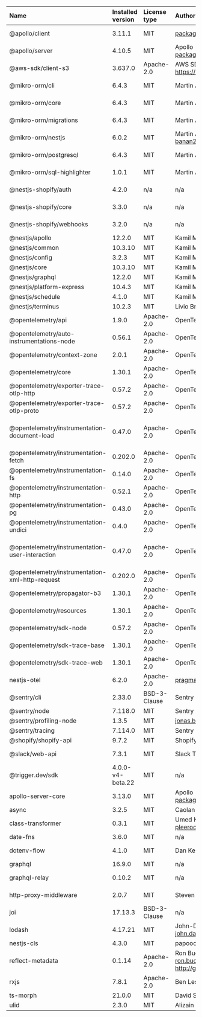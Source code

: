 | Name                                            | Installed version | License type | Author                                                           | Link                                                                                                                                   |
| :---------------------------------------------- | :---------------- | :----------- | :--------------------------------------------------------------- | :------------------------------------------------------------------------------------------------------------------------------------- |
| @apollo/client                                  | 3.11.1            | MIT          | packages@apollographql.com                                       | git+https://github.com/apollographql/apollo-client.git                                                                                 |
| @apollo/server                                  | 4.10.5            | MIT          | Apollo <packages@apollographql.com>                              | git+https://github.com/apollographql/apollo-server.git                                                                                 |
| @aws-sdk/client-s3                              | 3.637.0           | Apache-2.0   | AWS SDK for JavaScript Team https://aws.amazon.com/javascript/   | git+https://github.com/aws/aws-sdk-js-v3.git                                                                                           |
| @mikro-orm/cli                                  | 6.4.3             | MIT          | Martin Adámek                                                    | git+ssh://git@github.com/mikro-orm/mikro-orm.git                                                                                       |
| @mikro-orm/core                                 | 6.4.3             | MIT          | Martin Adámek                                                    | git+ssh://git@github.com/mikro-orm/mikro-orm.git                                                                                       |
| @mikro-orm/migrations                           | 6.4.3             | MIT          | Martin Adámek                                                    | git+ssh://git@github.com/mikro-orm/mikro-orm.git                                                                                       |
| @mikro-orm/nestjs                               | 6.0.2             | MIT          | Martin Adamek banan23@gmail.com                                  | git+https://github.com/mikro-orm/nestjs.git                                                                                            |
| @mikro-orm/postgresql                           | 6.4.3             | MIT          | Martin Adámek                                                    | git+ssh://git@github.com/mikro-orm/mikro-orm.git                                                                                       |
| @mikro-orm/sql-highlighter                      | 1.0.1             | MIT          | Martin Adámek                                                    | git+ssh://git@github.com/mikro-orm/sql-highlighter.git                                                                                 |
| @nestjs-shopify/auth                            | 4.2.0             | n/a          | n/a                                                              | git+https://github.com/nestjs-shopify/nestjs-shopify.git                                                                               |
| @nestjs-shopify/core                            | 3.3.0             | n/a          | n/a                                                              | git+https://github.com/nestjs-shopify/nestjs-shopify.git                                                                               |
| @nestjs-shopify/webhooks                        | 3.2.0             | n/a          | n/a                                                              | git+https://github.com/nestjs-shopify/nestjs-shopify.git                                                                               |
| @nestjs/apollo                                  | 12.2.0            | MIT          | Kamil Mysliwiec                                                  | git+https://github.com/nestjs/graphql.git                                                                                              |
| @nestjs/common                                  | 10.3.10           | MIT          | Kamil Mysliwiec                                                  | git+https://github.com/nestjs/nest.git                                                                                                 |
| @nestjs/config                                  | 3.2.3             | MIT          | Kamil Mysliwiec                                                  | git+https://github.com/nestjs/config.git                                                                                               |
| @nestjs/core                                    | 10.3.10           | MIT          | Kamil Mysliwiec                                                  | git+https://github.com/nestjs/nest.git                                                                                                 |
| @nestjs/graphql                                 | 12.2.0            | MIT          | Kamil Mysliwiec                                                  | https://github.com/nestjs/graphql                                                                                                      |
| @nestjs/platform-express                        | 10.4.3            | MIT          | Kamil Mysliwiec                                                  | git+https://github.com/nestjs/nest.git                                                                                                 |
| @nestjs/schedule                                | 4.1.0             | MIT          | Kamil Mysliwiec                                                  | git+https://github.com/nestjs/schedule.git                                                                                             |
| @nestjs/terminus                                | 10.2.3            | MIT          | Livio Brunner                                                    | git+https://github.com/nestjs/terminus.git                                                                                             |
| @opentelemetry/api                              | 1.9.0             | Apache-2.0   | OpenTelemetry Authors                                            | git+https://github.com/open-telemetry/opentelemetry-js.git                                                                             |
| @opentelemetry/auto-instrumentations-node       | 0.56.1            | Apache-2.0   | OpenTelemetry Authors                                            | git+https://github.com/open-telemetry/opentelemetry-js-contrib.git                                                                     |
| @opentelemetry/context-zone                     | 2.0.1             | Apache-2.0   | OpenTelemetry Authors                                            | git+https://github.com/open-telemetry/opentelemetry-js.git                                                                             |
| @opentelemetry/core                             | 1.30.1            | Apache-2.0   | OpenTelemetry Authors                                            | git+https://github.com/open-telemetry/opentelemetry-js.git                                                                             |
| @opentelemetry/exporter-trace-otlp-http         | 0.57.2            | Apache-2.0   | OpenTelemetry Authors                                            | git+https://github.com/open-telemetry/opentelemetry-js.git                                                                             |
| @opentelemetry/exporter-trace-otlp-proto        | 0.57.2            | Apache-2.0   | OpenTelemetry Authors                                            | git+https://github.com/open-telemetry/opentelemetry-js.git                                                                             |
| @opentelemetry/instrumentation-document-load    | 0.47.0            | Apache-2.0   | OpenTelemetry Authors                                            | https://github.com/open-telemetry/opentelemetry-js-contrib/tree/main/plugins/web/opentelemetry-instrumentation-document-load#readme    |
| @opentelemetry/instrumentation-fetch            | 0.202.0           | Apache-2.0   | OpenTelemetry Authors                                            | git+https://github.com/open-telemetry/opentelemetry-js.git                                                                             |
| @opentelemetry/instrumentation-fs               | 0.14.0            | Apache-2.0   | OpenTelemetry Authors                                            | git+https://github.com/open-telemetry/opentelemetry-js-contrib.git                                                                     |
| @opentelemetry/instrumentation-http             | 0.52.1            | Apache-2.0   | OpenTelemetry Authors                                            | git+https://github.com/open-telemetry/opentelemetry-js.git                                                                             |
| @opentelemetry/instrumentation-pg               | 0.43.0            | Apache-2.0   | OpenTelemetry Authors                                            | git+https://github.com/open-telemetry/opentelemetry-js-contrib.git                                                                     |
| @opentelemetry/instrumentation-undici           | 0.4.0             | Apache-2.0   | OpenTelemetry Authors                                            | git+https://github.com/open-telemetry/opentelemetry-js-contrib.git                                                                     |
| @opentelemetry/instrumentation-user-interaction | 0.47.0            | Apache-2.0   | OpenTelemetry Authors                                            | https://github.com/open-telemetry/opentelemetry-js-contrib/tree/main/plugins/web/opentelemetry-instrumentation-user-interaction#readme |
| @opentelemetry/instrumentation-xml-http-request | 0.202.0           | Apache-2.0   | OpenTelemetry Authors                                            | git+https://github.com/open-telemetry/opentelemetry-js.git                                                                             |
| @opentelemetry/propagator-b3                    | 1.30.1            | Apache-2.0   | OpenTelemetry Authors                                            | git+https://github.com/open-telemetry/opentelemetry-js.git                                                                             |
| @opentelemetry/resources                        | 1.30.1            | Apache-2.0   | OpenTelemetry Authors                                            | git+https://github.com/open-telemetry/opentelemetry-js.git                                                                             |
| @opentelemetry/sdk-node                         | 0.57.2            | Apache-2.0   | OpenTelemetry Authors                                            | git+https://github.com/open-telemetry/opentelemetry-js.git                                                                             |
| @opentelemetry/sdk-trace-base                   | 1.30.1            | Apache-2.0   | OpenTelemetry Authors                                            | git+https://github.com/open-telemetry/opentelemetry-js.git                                                                             |
| @opentelemetry/sdk-trace-web                    | 1.30.1            | Apache-2.0   | OpenTelemetry Authors                                            | git+https://github.com/open-telemetry/opentelemetry-js.git                                                                             |
| nestjs-otel                                     | 6.2.0             | Apache-2.0   | pragmaticivan@gmail.com                                          | git+https://github.com/pragmaticivan/nestjs-otel.git                                                                                   |
| @sentry/cli                                     | 2.33.0            | BSD-3-Clause | Sentry                                                           | git://github.com/getsentry/sentry-cli.git                                                                                              |
| @sentry/node                                    | 7.118.0           | MIT          | Sentry                                                           | git://github.com/getsentry/sentry-javascript.git                                                                                       |
| @sentry/profiling-node                          | 1.3.5             | MIT          | jonas.badalic@sentry.io                                          | git+https://github.com/getsentry/profiling-node.git                                                                                    |
| @sentry/tracing                                 | 7.114.0           | MIT          | Sentry                                                           | git://github.com/getsentry/sentry-javascript.git                                                                                       |
| @shopify/shopify-api                            | 9.7.2             | MIT          | Shopify Inc.                                                     | git+https://github.com/Shopify/shopify-app-js.git                                                                                      |
| @slack/web-api                                  | 7.3.1             | MIT          | Slack Technologies, LLC                                          | git+https://github.com/slackapi/node-slack-sdk.git                                                                                     |
| @trigger.dev/sdk                                | 4.0.0-v4-beta.22  | MIT          | n/a                                                              | git+https://github.com/triggerdotdev/trigger.dev.git                                                                                   |
| apollo-server-core                              | 3.13.0            | MIT          | Apollo <packages@apollographql.com>                              | git+https://github.com/apollographql/apollo-server.git                                                                                 |
| async                                           | 3.2.5             | MIT          | Caolan McMahon                                                   | git+https://github.com/caolan/async.git                                                                                                |
| class-transformer                               | 0.3.1             | MIT          | Umed Khudoiberdiev pleerock.me@gmail.com                         | git+https://github.com/typestack/class-transformer.git                                                                                 |
| date-fns                                        | 3.6.0             | MIT          | n/a                                                              | git+https://github.com/date-fns/date-fns.git                                                                                           |
| dotenv-flow                                     | 4.1.0             | MIT          | Dan Kerimdzhanov                                                 | git+https://github.com/kerimdzhanov/dotenv-flow.git                                                                                    |
| graphql                                         | 16.9.0            | MIT          | n/a                                                              | git+https://github.com/graphql/graphql-js.git                                                                                          |
| graphql-relay                                   | 0.10.2            | MIT          | n/a                                                              | git+https://github.com/graphql/graphql-relay-js.git                                                                                    |
| http-proxy-middleware                           | 2.0.7             | MIT          | Steven Chim                                                      | git+https://github.com/chimurai/http-proxy-middleware.git                                                                              |
| joi                                             | 17.13.3           | BSD-3-Clause | n/a                                                              | git://github.com/hapijs/joi.git                                                                                                        |
| lodash                                          | 4.17.21           | MIT          | John-David Dalton <john.david.dalton@gmail.com>                  | git+https://github.com/lodash/lodash.git                                                                                               |
| nestjs-cls                                      | 4.3.0             | MIT          | papooch                                                          | git+https://github.com/Papooch/nestjs-cls.git                                                                                          |
| reflect-metadata                                | 0.1.14            | Apache-2.0   | Ron Buckton ron.buckton@microsoft.com http://github.com/rbuckton | git+https://github.com/rbuckton/reflect-metadata.git                                                                                   |
| rxjs                                            | 7.8.1             | Apache-2.0   | Ben Lesh <ben@benlesh.com>                                       | git+https://github.com/reactivex/rxjs.git                                                                                              |
| ts-morph                                        | 21.0.0            | MIT          | David Sherret                                                    | git+https://github.com/dsherret/ts-morph.git                                                                                           |
| ulid                                            | 2.3.0             | MIT          | Alizain Feerasta                                                 | git+https://github.com/ulid/javascript.git                                                                                             |

